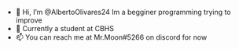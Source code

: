 - 👋 Hi, I’m @AlbertoOlivares24 Im a begginer programming trying to improve
- 🌱 Currently a student at CBHS 
- 📫 You can reach me at Mr.Moon#5266 on discord for now 

<!---
MrMoon24/MrMoon24 is a ✨ special ✨ repository because its `README.md` (this file) appears on your GitHub profile.
You can click the Preview link to take a look at your changes.
--->
